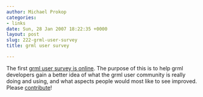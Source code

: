 ```yaml
---
author: Michael Prokop
categories:
- links
date: Sun, 28 Jan 2007 18:22:35 +0000
layout: post
slug: 222-grml-user-survey
title: grml user survey

---
```

The first [grml user survey is online](https://grml.org/user-survey/grml.txt). The purpose of this is to help grml developers gain a better idea of what the grml user community is really doing and using, and what aspects people would most like to see improved. Please [contribute](https://grml.org/user-survey/grml.txt)!
